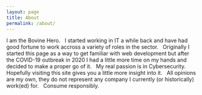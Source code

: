 ```yaml
---
layout: page
title: About
permalink: /about/
---
```


I am the Bovine Hero.
&nbsp;
I started working in IT a while back and have had good fortune to work accross a variety of roles in the sector.
&nbsp;
Originally I started this page as a way to get familiar with web development but after the COVID-19 outbreak in 2020 I had a little more time on my hands and decided to make a proper go of it.
&nbsp;
My real passion is in Cybersecurity. Hopefully visiting this site gives you a little more insight into it. 
&nbsp;
All opinions are my own, they do not represent any company I currently (or historically) work(ed) for.
&nbsp;
Consume responsibly.